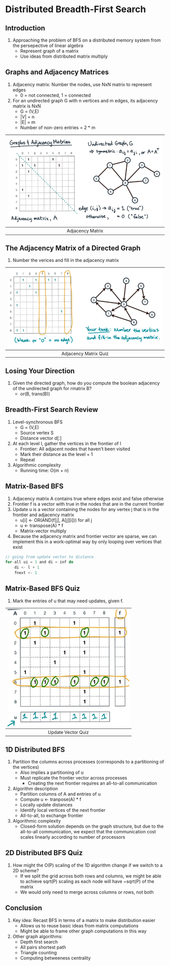 # Distributed Breadth-First Search

## Introduction

1. Approaching the problem of BFS on a distributed memory system from the
persepective of linear algebra
    * Represent graph of a matrix
    * Use ideas from distributed matrix multiply

## Graphs and Adjacency Matrices

1. Adjacency matrix: Number the nodes, use NxN matrix to represent edges
    * 0 = not connected, 1 = connected
2. For an undirected graph G with n vertices and m edges, its adjacency matrix
is NxN
    * G = (V,E)
    * |V| = n
    * |E| = m
    * Number of non-zero entries = 2 * m

| ![adjacency](images/distributed_bfs_adjacency_matrix.png) |
|:--:|
| Adjacency Matrix |

## The Adjacency Matrix of a Directed Graph

1. Number the verices and fill in the adjacency matrix

| ![quiz1](images/distributed_bfs_adjacency_matrix_quiz.png) |
|:--:|
| Adjacency Matrix Quiz |

## Losing Your Direction

1. Given the directed graph, how do you compute the boolean adjacency of the
undirected graph for rmatrix B?
    * or(B, trans(B))

## Breadth-First Search Review

1. Level-synchronous BFS
    * G = (V,E)
    * Source vertex S
    * Distance vector d[:]
2. At each level l, gather the vertices in the frontier of l
    * Frontier: All adjacent nodes that haven't been visited
    * Mark their distance as the level + 1
    * Repeat
3. Algorithmic complexity
    * Running time: O(m + n)

## Matrix-Based BFS

1. Adjacency matrix A contains true where edges exist and false otherwise
2. Frontier f is a vector with true in the nodes that are in the current
frontier
3. Update u is a vector containing the nodes for any vertex j that is in the
frontier and adjacency matrix
    * u[i] <- OR(AND(f[j], A[j][i])) for all j
    * u <- transpose(A) * f
    * Matrix-vector multiply
4. Because the adjacency matrix and frontier vector are sparse, we can implement
this in a work-optimal way by only looping over vertices that exist

``` C
// going from update vector to distance
for-all ui = 1 and di = inf do
    di <- l + 1
    fnext <- 1
```

## Matrix-Based BFS Quiz

1. Mark the entries of u that may need updates, given f.

| ![quiz2](images/distributed_bfs_update_vector_quiz.png) |
|:--:|
| Update Vector Quiz |

## 1D Distributed BFS

1. Partition the columns across processes (corresponds to a partitioning of the
vertices)
    * Also implies a partitioning of u
    * Must replicate the frontier vector across processes
        - Creating the next frontier requires an all-to-all communication
2. Algorithm description
    * Partition columns of A and entries of u
    * Compute u <- tranpose(A) * f
    * Locally update distances
    * Identify local vertices of the next frontier
    * All-to-all, to exchange frontier
3. Algorithmic complexity
    * Closed-form solution depends on the graph structure, but due to the
    all-to-all communication, we expect that the communication cost scales
    linearly according to number of processors

## 2D Distributed BFS Quiz

1. How might the O(P) scaling of the 1D algorithm change if we switch to a 2D
scheme?
    * If we split the grid across both rows and columns, we might be able to
    achieve sqrt(P) scaling as each node will have ~sqrt(P) of the matrix
    * We would only need to merge across columns or rows, not both

## Conclusion

1. Key idea: Recast BFS in terms of a matrix to make distribution easier
    * Allows us to reuse basic ideas from matrix computations
    * Might be able to frame other graph computations in this way
2. Other graph algorithms:
    * Depth first search
    * All pairs shortest path
    * Triangle counting
    * Computing betweeness centrality
